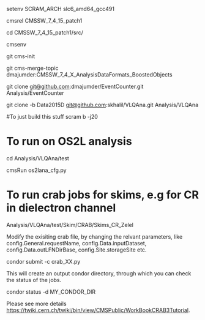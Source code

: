 setenv SCRAM_ARCH slc6_amd64_gcc491


cmsrel CMSSW_7_4_15_patch1

cd CMSSW_7_4_15_patch1/src/

cmsenv

git cms-init

git cms-merge-topic dmajumder:CMSSW_7_4_X_AnalysisDataFormats_BoostedObjects

git clone git@github.com:dmajumder/EventCounter.git Analysis/EventCounter 

git clone -b Data2015D  git@github.com:skhalil/VLQAna.git  Analysis/VLQAna

 
#To just build this stuff
scram b -j20

# To run on OS2L analysis
cd Analysis/VLQAna/test

cmsRun os2lana_cfg.py

# To run crab jobs for skims, e.g for CR in dielectron channel

Analysis/VLQAna/test/Skim/CRAB/Skims_CR_Zelel 

Modify the exisiting crab file, by changing the relvant parameters, like config.General.requestName, config.Data.inputDataset, config.Data.outLFNDirBase, config.Site.storageSite etc.

condor submit -c crab_XX.py

This will create an output condor directory, through which you can check the status of the jobs.

condor status -d MY_CONDOR_DIR

Please see more details https://twiki.cern.ch/twiki/bin/view/CMSPublic/WorkBookCRAB3Tutorial.


